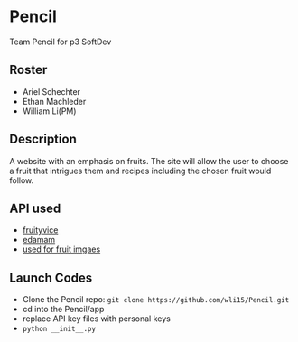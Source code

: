 # Pencil
Team Pencil for p3 SoftDev
## Roster
- Ariel Schechter
- Ethan Machleder
- William Li(PM)

## Description
A website with an emphasis on fruits. The site will allow the user to choose a fruit that intrigues them and recipes including the chosen fruit would follow.

## API used
- [fruityvice](https://www.fruityvice.com/)
- [edamam](https://developer.edamam.com/edamam-docs-recipe-api)
- [used for fruit imgaes](https://tropicalfruitandveg.com/)
## Launch Codes
- Clone the Pencil repo: `git clone https://github.com/wli15/Pencil.git`
- cd into the Pencil/app
- replace API key files with personal keys
- `python __init__.py`
